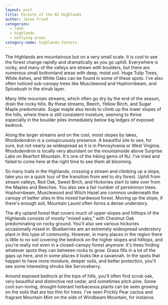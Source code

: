 ```yaml
---
layout: post
title: Forests of the NJ Highlands
author: Jesse Fried
categories:
  - land
  - highlands
  - outlying areas
category-name: highlands-forests
---
```


The Highlands are mountainous but on a very small scale. It is cool to see the forest change rapidly and dramatically as you go uphill. Everywhere is rocky, and many of the valleys are strewn with boulders, but there are numerous small bottomland areas with deep, moist soil. Huge Tulip Trees, White Ashes, and White Oaks can be found in some of these spots. I've also often noticed sub-canopy trees like Musclewood and Hophornbeam, and Spicebush in the shrub layer.

Many little mountain streams, which often go dry by the end of the season, drain the rocky hills. By these streams, Beech, Yellow Birch, and Sugar Maple predominate. Sugar maple also tends to climb up the lower slopes of the hills, where there is still consistent moisture, seeming to thrive especially in the boulder piles immediately below big ledges of exposed bedrock.

Along the larger streams and on the cool, moist slopes by lakes, Rhododendron is a conspicuously presence. A beautiful site to see, for sure, but not nearly as widespread as it is in Pennsylvania or West Virginia. Rhododendron is locally very abundant on the mountainside above Surprise Lake on Bearfort Mountain. It's one of the hiking gems of NJ. I've tried and failed to come here at the right time to see them all blooming. 

So many trails in the Highlands, crossing a stream and climbing up a slope, take you on a quick tour of the transition from wet to dry forest. Uphill from stream valleys, Red Oak, Sweet Birch, and Hickories start to take over from the Maples and Beeches. You also see a fair number of persimmon trees. Hophornbeam, Musclewood and Witch Hazel are common underneath the canopy of better sites in this mixed hardwood forest. Moving up the slope, if there's enough soil, Mountain Laurel often forms a dense understory.

The dry upland forest that covers much of upper slopes and hilltops of the Highlands consists of mostly "mixed oaks," with Chestnut Oak predominating on rocky ground. You'll also see various hickories occasionally mixed in. Blueberries are an extremely widespread understory plant in this type of community. However, in many places in the region there is little to no soil covering the bedrock on the higher slopes and hilltops, and you're really not even in a closed-canopy forest anymore: it's trees finding whatever spots they can between rocks to grow. Grass fills in a lot of the gaps up here, and in some places it looks like a savannah. In the spots that happen to have more moisture, deeper soils, and better protection, you'll see some interesting shrubs like Serviceberry.

Around exposed bedrock at the tops of hills, you'll often find scrub oak, very beautiful and distinctive red cedar, and sometimes pitch pine. Some cool sun-loving, drought-tolerant herbaceous plants can be seen growing on the soils that are too thin for trees. I've seen Prickly Pear cactus and fragrant Mountain Mint on the side of Windbeam Mountain, for instance.
